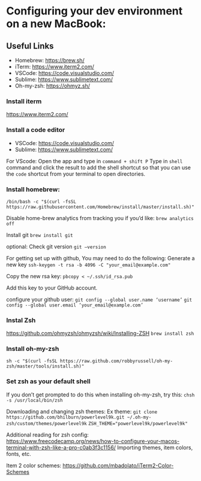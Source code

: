 # Configuring your dev environment on a new MacBook:

## Useful Links
- Homebrew: https://brew.sh/
- iTerm: https://www.iterm2.com/
- VSCode: https://code.visualstudio.com/
- Sublime: https://www.sublimetext.com/
- Oh-my-zsh: https://ohmyz.sh/

### Install iterm
https://www.iterm2.com/

### Install a code editor
- VSCode: https://code.visualstudio.com/
- Sublime: https://www.sublimetext.com/

For VScode:
Open the app and type in `command + shift P`
Type in `shell` command and click the result to add the shell shortcut so that you can use the `code` shortcut from your terminal to open directories.


### Install homebrew:
```/bin/bash -c "$(curl -fsSL https://raw.githubusercontent.com/Homebrew/install/master/install.sh)"```

Disable home-brew analytics from tracking you if you’d like: 
```brew analytics off```

Install git 
```brew install git```

optional: Check git version
```git —version```


For getting set up with github, You may need to do the following:
Generate a new key
```ssh-keygen -t rsa -b 4096 -C "your_email@example.com"```

Copy the new rsa key:
```pbcopy < ~/.ssh/id_rsa.pub```

Add this key to your GitHub account.

configure your github user:
```git config --global user.name ‘username’```
```git config --global user.email ‘your_email@example.com’```


### Instal Zsh
https://github.com/ohmyzsh/ohmyzsh/wiki/Installing-ZSH
```brew install zsh```

### Install oh-my-zsh
```sh -c "$(curl -fsSL https://raw.github.com/robbyrussell/oh-my-zsh/master/tools/install.sh)"```


### Set zsh as your default shell
If you don’t get prompted to do this when installing oh-my-zsh, try this: 
```chsh -s /usr/local/bin/zsh```

Downloading and changing zsh themes:
Ex theme:
```git clone https://github.com/bhilburn/powerlevel9k.git ~/.oh-my-zsh/custom/themes/powerlevel9k```
```ZSH_THEME="powerlevel9k/powerlevel9k"```


Additional reading for zsh config:
https://www.freecodecamp.org/news/how-to-configure-your-macos-terminal-with-zsh-like-a-pro-c0ab3f3c1156/
Importing themes, item colors, fonts, etc.

Item 2 color schemes: https://github.com/mbadolato/iTerm2-Color-Schemes


